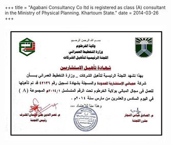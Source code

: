 +++
title = "Agabani Consultancy Co ltd is registered as class (A) consultant in the Ministry of Physical Planning. Khartoum State."
date = 2014-03-26
+++

![Class A Consultant Certificate](certificate_class_a_consultant.jpeg)
